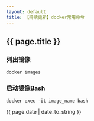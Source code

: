 ```yaml
---
layout: default
title: 【持续更新】docker常用命令
---
```

## {{ page.title }}
### 列出镜像

```
docker images
```

### 启动镜像Bash

```
docker exec -it image_name bash
```

{{ page.date | date_to_string }}